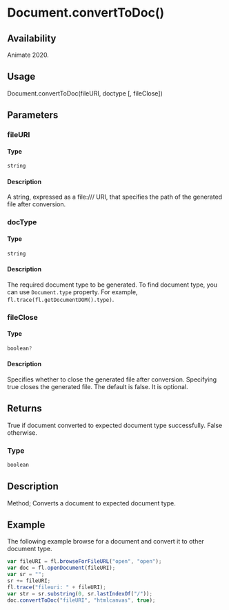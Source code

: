 # Document.convertToDoc()

## Availability

Animate 2020.

## Usage

Document.convertToDoc(fileURI, doctype [, fileClose])

## Parameters

### **fileURI**

#### Type

```typescript
string
```

#### Description

A string, expressed as a file:/// URI, that specifies the path of the generated file after conversion.

### **docType**

#### Type

```typescript
string
```

#### Description

The required document type to be generated. To find document type, you can use `Document.type` property. For example, `fl.trace(fl.getDocumentDOM().type)`.

### **fileClose**

#### Type

```typescript
boolean?
```

#### Description

Specifies whether to close the generated file after conversion. Specifying true closes the generated file. The default is false. It is optional.

## Returns

True if document converted to expected document type successfully. False otherwise.

### Type

```typescript
boolean
```

## Description

Method; Converts a document to expected document type.

## Example

The following example browse for a document and convert it to other document type.

```javascript
var fileURI = fl.browseForFileURL("open", "open");
var doc = fl.openDocument(fileURI);
var sr = "";
sr += fileURI;
fl.trace("fileuri: " + fileURI);
var str = sr.substring(0, sr.lastIndexOf("/"));
doc.convertToDoc("fileURI", "htmlcanvas", true);
```
